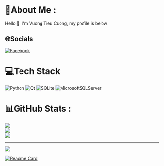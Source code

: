 # 💫About Me :
Hello 👋, I'm Vuong Tieu Cuong, my profile is below

## 🌐Socials
[![Facebook](https://img.shields.io/badge/Facebook-%231877F2.svg?logo=Facebook&logoColor=white)](https://facebook.com/https://www.facebook.com/cuong.vuong.773776) 

# 💻Tech Stack
![Python](https://img.shields.io/badge/python-3670A0?style=for-the-badge&logo=python&logoColor=ffdd54) ![Qt](https://img.shields.io/badge/Qt-%23217346.svg?style=for-the-badge&logo=Qt&logoColor=white) ![SQLite](https://img.shields.io/badge/sqlite-%2307405e.svg?style=for-the-badge&logo=sqlite&logoColor=white) ![MicrosoftSQLServer](https://img.shields.io/badge/Microsoft%20SQL%20Sever-CC2927?style=for-the-badge&logo=microsoft%20sql%20server&logoColor=white)
# 📊GitHub Stats :
![](https://github-readme-stats.vercel.app/api?username=VuongTCuong&theme=dracula&hide_border=false&include_all_commits=false&count_private=false)<br/>
![](https://github-readme-streak-stats.herokuapp.com/?user=VuongTCuong&theme=dracula&hide_border=false)<br/>
![](https://github-readme-stats.vercel.app/api/top-langs/?username=VuongTCuong&theme=dracula&hide_border=false&include_all_commits=false&count_private=false&layout=compact)

---
[![](https://visitcount.itsvg.in/api?id=VuongTCuong&icon=0&color=0)](https://visitcount.itsvg.in)

[![Readme Card](https://github-readme-stats.vercel.app/api/pin/?username=VuongTCuong&repo=Python-for-newbie)](https://github.com/anuraghazra/github-readme-stats)
